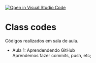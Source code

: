 [![Open in Visual Studio Code](https://classroom.github.com/assets/open-in-vscode-f059dc9a6f8d3a56e377f745f24479a46679e63a5d9fe6f495e02850cd0d8118.svg)](https://classroom.github.com/online_ide?assignment_repo_id=5445719&assignment_repo_type=AssignmentRepo)
# Class codes

Códigos realizados em sala de aula.

- Aula 1: Aprendendendo GitHub
<br>  Aprendemos fazer commits, push, etc;
